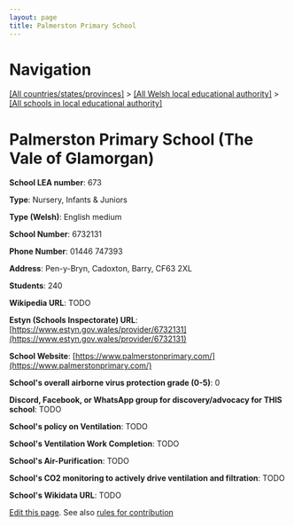 ```yaml
---
layout: page
title: Palmerston Primary School
---
```

# Navigation

[[All countries/states/provinces]](../../..) > [[All Welsh local educational authority]](../..) > [[All schools in local educational authority]](..)

# Palmerston Primary School (The Vale of Glamorgan)

**School LEA number**: 673

**Type**: Nursery, Infants & Juniors

**Type (Welsh)**: English medium

**School Number**: 6732131

**Phone Number**: 01446 747393

**Address**: Pen-y-Bryn, Cadoxton, Barry, CF63 2XL

**Students**: 240

**Wikipedia URL**: TODO

**Estyn (Schools Inspectorate) URL**: [https://www.estyn.gov.wales/provider/6732131](https://www.estyn.gov.wales/provider/6732131)

**School Website**: [https://www.palmerstonprimary.com/](https://www.palmerstonprimary.com/)

**School's overall airborne virus protection grade (0-5)**: 0

**Discord, Facebook, or WhatsApp group for discovery/advocacy for THIS school**: TODO

**School's policy on Ventilation**: TODO

**School's Ventilation Work Completion**: TODO

**School's Air-Purification**: TODO

**School's CO2 monitoring to actively drive ventilation and filtration**: TODO

**School's Wikidata URL**: TODO




[Edit this page](https://github.com/VentilationProject/Wales/edit/prif/./The_Vale_of_Glamorgan/Palmerston_Primary_School.md). See also [rules for contribution](../../../contribution-rules/)